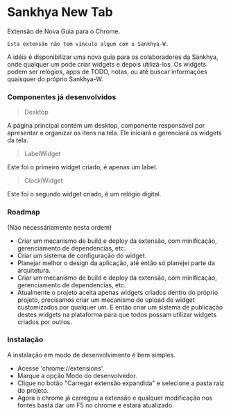 # Sankhya New Tab

Extensão de Nova Guia para o Chrome.

```
Esta extensão não tem vínculo algum com o Sankhya-W.
```

A idéia é disponibilizar uma nova guia para os colaboradores da Sankhya,
onde qualquer um pode criar widgets e depois utilizá-los.
Os widgets podem ser relógios, apps de TODO, notas, ou até buscar informações quaisquer do próprio Sankhya-W.

### Componentes já desenvolvidos ###

> Desktop

A página principal contém um desktop, componente responsável
por apresentar e organizar os itens na tela. Ele iniciará e gerenciará os widgets da tela.

> LabelWidget

Este foi o primeiro widget criado, é apenas um label.

> ClocklWidget

Este foi o segundo widget criado, é um relógio digital.

### Roadmap ###
(Não necessáriamente nesta ordem)

* Criar um mecanismo de build e deploy da extensão, com minificação, gerenciamento de dependencias, etc.
* Criar um sistema de configuração do widget.
* Planejar melhor o design da aplicação, até então só planejei parte da arquitetura.
* Criar um mecanismo de build e deploy da extensão, com minificação, gerenciamento de dependencias, etc.
* Atualmente o projeto aceita apenas widgets criados dentro do próprio projeto, precisamos criar um mecanismo de upload de widget customizados por qualquer um. E então criar um sistema de publicação destes widgets na plataforma para que todos possam utilizar widgets criados por outros.

### Instalação ###

A instalação em modo de desenvolvimento é bem simples.

* Acesse 'chrome://extensions'.
* Marque a opção Modo do desenvolvedor.
* Clique no botão "Carregar extensão expandida" e selecione a pasta raiz do projeto.
* Agora o chrome já carregou a extensão e qualquer modificação nos fontes basta dar um F5 no chrome e estará atualizado.
